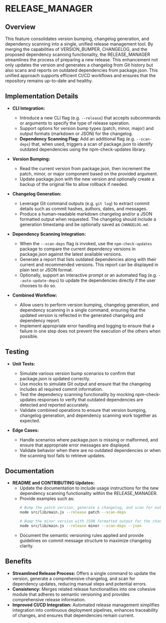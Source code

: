 # RELEASE_MANAGER

## Overview
This feature consolidates version bumping, changelog generation, and dependency scanning into a single, unified release management tool. By merging the capabilities of VERSION_BUMPER, CHANGELOG, and the proposed dependency scanning functionality, the RELEASE_MANAGER streamlines the process of preparing a new release. This enhancement not only updates the version and generates a changelog from Git history but also scans and reports on outdated dependencies from package.json. This unified approach supports efficient CI/CD workflows and ensures that the repository remains up-to-date and healthy.

## Implementation Details
- **CLI Integration:**
  - Introduce a new CLI flag (e.g. `--release`) that accepts subcommands or arguments to specify the type of release operation.
  - Support options for version bump types (patch, minor, major) and output formats (markdown or JSON) for the changelog.
  - **Dependency Scanning Flag:** Add an additional flag (e.g. `--scan-deps`) that, when used, triggers a scan of package.json to identify outdated dependencies using the npm-check-updates library.

- **Version Bumping:**
  - Read the current version from package.json, then increment the patch, minor, or major component based on the provided argument.
  - Update package.json with the new version and optionally create a backup of the original file to allow rollback if needed.

- **Changelog Generation:**
  - Leverage Git command outputs (e.g. `git log`) to extract commit details such as commit hashes, authors, dates, and messages.
  - Produce a human-readable markdown changelog and/or a JSON formatted output when requested. The changelog should include a generation timestamp and be optionally saved as `CHANGELOG.md`.

- **Dependency Scanning Integration:**
  - When the `--scan-deps` flag is invoked, use the `npm-check-updates` package to compare the current dependency versions in package.json against the latest available versions.
  - Generate a report that lists outdated dependencies along with their current and recommended versions. This report can be displayed in plain text or JSON format.
  - Optionally, support an interactive prompt or an automated flag (e.g. `--auto-update-deps`) to update the dependencies directly if the user chooses to do so.

- **Combined Workflow:**
  - Allow users to perform version bumping, changelog generation, and dependency scanning in a single command, ensuring that the updated version is reflected in the generated changelog and dependency report.
  - Implement appropriate error handling and logging to ensure that a failure in one step does not prevent the execution of the others when possible.

## Testing
- **Unit Tests:**
  - Simulate various version bump scenarios to confirm that package.json is updated correctly.
  - Use mocks to simulate Git output and ensure that the changelog includes all required commit information.
  - Test the dependency scanning functionality by mocking npm-check-updates responses to verify that outdated dependencies are detected and reported accurately.
  - Validate combined operations to ensure that version bumping, changelog generation, and dependency scanning work together as expected.

- **Edge Cases:**
  - Handle scenarios where package.json is missing or malformed, and ensure that appropriate error messages are displayed.
  - Validate behavior when there are no outdated dependencies or when the scanning tool fails to retrieve updates.

## Documentation
- **README and CONTRIBUTING Updates:**
  - Update the documentation to include usage instructions for the new dependency scanning functionality within the RELEASE_MANAGER.
  - Provide examples such as:
    ```bash
    # Bump the patch version, generate a changelog, and scan for outdated dependencies
    node src/lib/main.js --release patch --scan-deps

    # Bump the minor version with JSON formatted output for the changelog and dependency report
    node src/lib/main.js --release minor --scan-deps --json
    ```
  - Document the semantic versioning rules applied and provide guidelines on commit message structure to maximize changelog clarity.

## Benefits
- **Streamlined Release Process:** Offers a single command to update the version, generate a comprehensive changelog, and scan for dependency updates, reducing manual steps and potential errors.
- **Consistency:** Merges related release functionalities into one cohesive module that adheres to semantic versioning and provides comprehensive release information.
- **Improved CI/CD Integration:** Automated release management simplifies integration into continuous deployment pipelines, enhances traceability of changes, and ensures that dependencies remain current.

